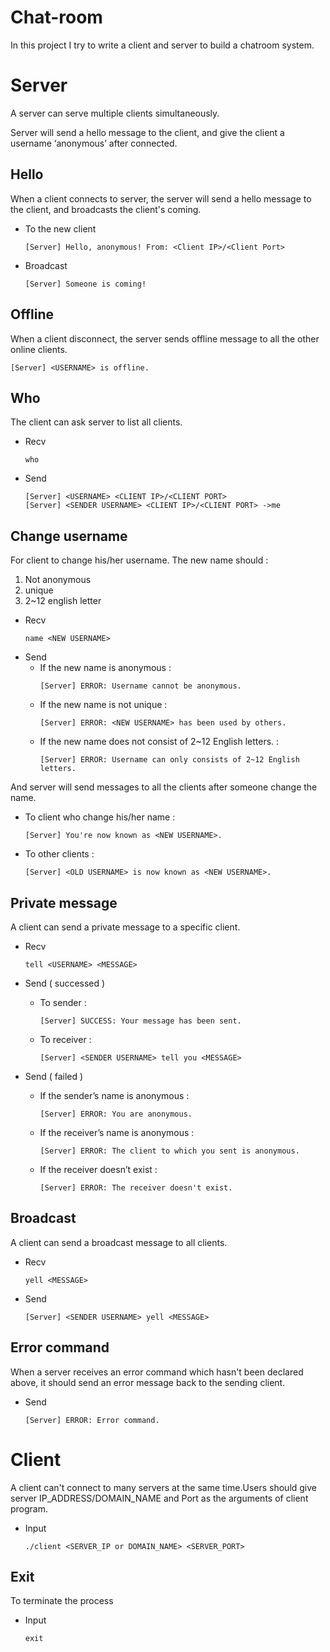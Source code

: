 # Chat-room
In this project I try to write a client and server to build a chatroom system.

# Server
A server can serve multiple clients simultaneously.

Server will send a hello message to the client, and give the client a username ‘anonymous’ after connected.

## Hello
When a client connects to server, the server will send a hello message to the client, and broadcasts the client's coming.
* To the new client
  ```
  [Server] Hello, anonymous! From: <Client IP>/<Client Port>
  ```
* Broadcast
  ```
  [Server] Someone is coming!
  ```
## Offline
When a client disconnect, the server sends offline message to all the other online clients.
```
[Server] <USERNAME> is offline.
```

## Who
The client can ask server to list all clients.
* Recv
  ```
  who
  ```
* Send
  ```
  [Server] <USERNAME> <CLIENT IP>/<CLIENT PORT>
  [Server] <SENDER USERNAME> <CLIENT IP>/<CLIENT PORT> ->me
  ```

## Change username
For client to change his/her username.
The new name should :
1. Not anonymous
1. unique
1. 2~12 english letter

* Recv
  ```
  name <NEW USERNAME>
  ```
* Send
  * If the new name is anonymous :
    ```
    [Server] ERROR: Username cannot be anonymous.
    ```
  * If the new name is not unique :
    ```
    [Server] ERROR: <NEW USERNAME> has been used by others.
    ```
  * If the new name does not consist of 2~12 English letters. :
    ```
    [Server] ERROR: Username can only consists of 2~12 English letters.
    ```

And server will send messages to all the clients after someone change the name.
* To client who change his/her name :
  ```
  [Server] You're now known as <NEW USERNAME>.
  ```
* To other clients :
  ```
  [Server] <OLD USERNAME> is now known as <NEW USERNAME>.
  ```

## Private message
A client can send a private message to a specific client.
* Recv
  ```
  tell <USERNAME> <MESSAGE>
  ```

* Send ( successed )
  * To sender :
    ```
    [Server] SUCCESS: Your message has been sent.
    ```
  * To receiver :
    ```
    [Server] <SENDER USERNAME> tell you <MESSAGE>
    ```


* Send ( failed )
  * If the sender’s name is anonymous :
    ```
    [Server] ERROR: You are anonymous.
    ```
  * If the receiver’s name is anonymous :
    ```
    [Server] ERROR: The client to which you sent is anonymous.
    ```
  * If the receiver doesn’t exist :
    ```
    [Server] ERROR: The receiver doesn't exist.
    ```

## Broadcast
A client can send a broadcast message to all clients.
* Recv
  ```
  yell <MESSAGE>
  ```
* Send
  ```
  [Server] <SENDER USERNAME> yell <MESSAGE>
  ```

## Error command
When a server receives an error command which hasn't been declared above, it should send an error message back to the sending client.
* Send
  ```
  [Server] ERROR: Error command.
  ```

# Client
A client can't  connect to many servers at the same time.Users should give server IP_ADDRESS/DOMAIN_NAME and Port as the arguments of client program.
* Input
  ```
  ./client <SERVER_IP or DOMAIN_NAME> <SERVER_PORT>
  ```
## Exit
To terminate the process
* Input
  ```
  exit
  ```
